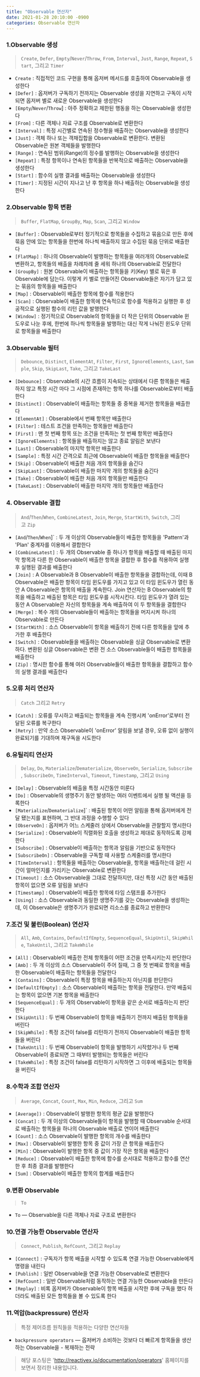 ```yaml
---
title: "Observable 연산자"
date: 2021-01-28 20:10:00 -0900
categories: Observable 연산자
---
```


### 1.Observable 생성

> `Create`, `Defer`, `Empty`/`Never`/`Throw`, `From`, `Interval`, `Just`, `Range`, `Repeat`, `Start`, 그리고 `Timer`

- `Create` :  직접적인 코드 구현을 통해 옵저버 메서드를 호출하여 Observable을 생성한다
- `[Defer]` :  옵저버가 구독하기 전까지는 Observable 생성을 지연하고 구독이 시작되면 옵저버 별로 새로운 Observable을 생성한다
- `[Empty`/`Never`/`Throw`] :  아주 정확하고 제한된 행동을 하는 Observable을 생성한다
- `[From]` :  다른 객체나 자료 구조를 Observable로 변환한다
- `[Interval]` :  특정 시간별로 연속된 정수형을 배출하는 Observable을 생성한다
- `[Just]` :  객체 하나 또는 객채집합을 Observable로 변환한다. 변환된 Observable은 원본 객체들을 발행한다
- `[Range]` :  연속된 범위(Range)의 정수를 발행하는 Observable을 생성한다
- `[Repeat]` :  특정 항목이나 연속된 항목들을 반복적으로 배출하는 Observable을 생성한다
- `[Start]` :  함수의 실행 결과를 배출하는 Observable을 생성한다
- `[Timer]` :  지정된 시간이 지나고 난 후 항목을 하나 배출하는 Observable을 생성한다

### 2.Observable 항목 변환

> `Buffer`, `FlatMap`, `GroupBy`, `Map`, `Scan`, 그리고 `Window`
 
- `[Buffer]` :  Observable로부터 정기적으로 항목들을 수집하고 묶음으로 만든 후에 묶음 안에 있는 항목들을 한번에 하나씩 배출하지 않고 수집된 묶음 단위로 배출한다
- `[FlatMap]` :  하나의 Observable이 발행하는 항목들을 여러개의 Observable로 변환하고, 항목들의 배출을 차례차례 줄 세워 하나의 Observable로 전달한다
- `[GroupBy]` :  원본 Observable이 배출하는 항목들을 키(Key) 별로 묶은 후 Observable에 담는다. 이렇게 키 별로 만들어진 Observable들은 자기가 담고 있는 묶음의 항목들을 배출한다
- `[Map]` :  Observable이 배출한 항목에 함수를 적용한다
- `[Scan]` :  Observable이 배출한 항목에 연속적으로 함수를 적용하고 실행한 후 성공적으로 실행된 함수의 리턴 값을 발행한다
- `[Window]` :  정기적으로 Observable의 항목들을 더 작은 단위의 Observable 윈도우로 나눈 후에, 한번에 하나씩 항목들을 발행하는 대신 작게 나눠진 윈도우 단위로 항목들을 배출한다

### 3.Observable 필터

> `Debounce`, `Distinct`, `ElementAt`, `Filter`, `First`, `IgnoreElements`, `Last`, `Sample`, `Skip`, `SkipLast`, `Take`, 그리고 `TakeLast`

- `[Debounce]` :  Observable의 시간 흐름이 지속되는 상태에서 다른 항목들은 배출하지 않고 특정 시간 마다 그 시점에 존재하는 항목 하나를 Observable로부터 배출한다
- `[Distinct]` :  Observable이 배출하는 항목들 중 중복을 제거한 항목들을 배출한다
- `[ElementAt]` :  Obserable에서 번째 항목만 배출한다
- `[Filter]` :  테스트 조건을 만족하는 항목들만 배출한다
- `[First]` :  맨 첫 번째 항목 또는 조건을 만족하는 첫 번째 항목만 배출한다
- `[IgnoreElements]` :  항목들을 배출하지는 않고 종료 알림은 보낸다
- `[Last]` :  Observable의 마지막 항목만 배출한다
- `[Sample]` :  특정 시간 간격으로 최근에 Observable이 배출한 항목들을 배출한다
- `[Skip]` :  Observable이 배출한 처음 개의 항목들을 숨긴다
- `[SkipLast]` :  Observable이 배출한 마지막 개의 항목들을 숨긴다
- `[Take]` :  Observable이 배츨한 처음 개의 항목들만 배출한다
- `[TakeLast]` :  Observable이 배출한 마지막 개의 항목들만 배출한다

### 4. Observable 결합

> `And`/`Then`/`When`, `CombineLatest`, `Join`, `Merge`, `StartWith`, `Switch`, 그리고 `Zip`

- `[And`/`Then`/`When`]` :  두 개 이상의 Observable들이 배출한 항목들을 'Pattern'과 'Plan' 중계자를 이용해서 결합한다
- `[CombineLatest]` :  두 개의 Observable 중 하나가 항목을 배출할 때 배출된 마지막 항목과 다른 한 Observable이 배출한 항목을 결합한 후 함수를 적용하여 실행 후 실행된 결과를 배출한다
- `[Join]` :  A Observable과 B Observable이 배출한 항목들을 결합하는데, 이때 B Observable은 배출한 항목이 타임 윈도우를 가지고 있고 이 타임 윈도우가 열린 동안 A Observable은 항목의 배출을 계속한다. Join 연산자는 B Observable의 항목을 배출하고 배출된 항목은 타임 윈도우를 시작시킨다. 타임 윈도우가 열려 있는 동안 A Observable은 자신의 항목들을 계속 배출하여 이 두 항목들을 결합한다
- `[Merge]` :  복수 개의 Observable들이 배출하는 항목들을 머지시켜 하나의 Observable로 만든다
- `[StartWith]` :  소스 Observable이 항목을 배출하기 전에 다른 항목들을 앞에 추가한 후 배출한다
- `[Switch]` :  Observable들을 배출하는 Observable을 싱글 Observable로 변환하다. 변환된 싱글 Observable은 변환 전 소스 Observable들이 배출한 항목들을 배출한다
- `[Zip]` :  명시한 함수를 통해 여러 Observable들이 배출한 항목들을 결합하고 함수의 실행 결과를 배출한다

### 5.오류 처리 연산자

> `Catch` 그리고 `Retry`

- `[Catch]` :  오류를 무시하고 배출되는 항목들을 계속 진행시켜 'onError'로부터 전달된 오류를 복구한다
- `[Retry]` :  만약 소스 Observable이 'onError' 알림을 보낼 경우, 오류 없이 실행이 완료되기를 기대하며 재구독을 시도한다

### 6.유틸리티 연산자

> `Delay`, `Do`, `Materialize`/`Dematerialize`, `ObserveOn`, `Serialize`, `Subscribe`, `SubscribeOn`, `TimeInterval`, `Timeout`, `Timestamp`, 그리고 `Using`

- `[Delay]` :  Observable의 배출을 특정 시간동안 미룬다
- `[Do]` :  Observable의 생명주기 동안 발생하는 여러 이벤트에서 실행 될 액션을 등록한다
- `[Materialize`/`Dematerialize`]` :  배출된 항목이 어떤 알림을 통해 옵저버에게 전달 됐는지를 표현하며, 그 반대 과정을 수행할 수 있다
- `[ObserveOn]` :  옵저버가 어느 스케줄러 상에서 Observable을 관찰할지 명시한다
- `[Serialize]` :  Observable이 직렬화된 호출을 생성하고 제대로 동작하도록 강제한다
- `[Subscribe]` :  Observable이 배출하는 항목과 알림을 기반으로 동작한다
- `[SubscribeOn]` :  Observable을 구독할 때 사용할 스케줄러를 명시한다
- `[TimeInterval]` :  항목들을 배출하는 Observable을, 항목을 배출하는데 걸린 시간이 얼마인지를 가리키는 Observable로 변환한다
- `[Timeout]` :  소스 Obvservable을 그대로 전달하지만, 대신 특정 시간 동안 배출된 항목이 없으면 오류 알림을 보낸다
- `[Timestamp]` :  Observable이 배출한 항목에 타임 스탬프를 추가한다
- `[Using]` : 소스 Observable과 동일한 생명주기를 갖는 Observable을 생성하는데, 이 Observable은 생명주기가 완료되면 리소스를 종료하고 반환한다

### 7.조건 및 불린(Boolean) 연산자

> `All`, `Amb`, `Contains`, `DefaultIfEmpty`, `SequenceEqual`, `SkipUntil`, `SkipWhile`, `TakeUntil`, 그리고 `TakeWhile`

- `[All]` :  Observable이 배출한 전체 항목들이 어떤 조건을 만족시키는지 판단한다
- `[Amb]` :  두 개 이상의 소스 Observable이 주어 질때, 그 중 첫 번째로 항목을 배출한 Observable이 배출하는 항목들을 전달한다
- `[Contains]` :  Observable이 특정 항목을 배출하는지 아닌지를 판단한다
- `[DefaultIfEmpty]` :  소스 Observable이 배출하는 항목을 전달한다. 만약 배출되는 항목이 없으면 기본 항목을 배출한다
- `[SequenceEqual]` :  두 개의 Observable이 항목을 같은 순서로 배출하는지 판단한다
- `[SkipUntil]` :  두 번째 Observable이 항목을 배출하기 전까지 배출된 항목들을 버린다
- `[SkipWhile]` :  특정 조건이 false를 리턴하기 전까지 Observable이 배출한 항목들을 버린다
- `[TakeUntil]` :  두 번째 Observable이 항목을 발행하기 시작햤거나 두 번째 Observable이 종료되면 그 때부터 발행되는 항목들은 버린다
- `[TakeWhile]` :  특정 조건이 false를 리턴하기 시작하면 그 이후에 배출되는 항목들을 버린다

### 8.수학과 조합 연산자

> `Average`, `Concat`, `Count`, `Max`, `Min`, `Reduce`, 그리고 `Sum`

- `[Average])` :  Observable이 발행한 항목의 평균 값을 발행한다
- `[Concat]` :  두 개 이상의 Observable들이 항목을 발행할 때 Observable 순서대로 배출하는 항목들을 하나의 Observable 배출로 연이어 배출한다
- `[Count]` :  소스 Observable이 발행한 항목의 개수를 배출한다
- `[Max]` :  Observable이 발행한 항목 중 값이 가장 큰 항목을 배출한다
- `[Min]` :  Observable이 발행한 항목 중 값이 가장 작은 항목을 배출한다
- `[Reduce]` :  Observable이 배출한 항목에 함수를 순서대로 적용하고 함수를 연산한 후 최종 결과를 발행한다
- `[Sum]` :  Observable이 배출한 항목의 합계를 배출한다

### 9.변환 Observable

> `To`

- `To` — Observable을 다른 객체나 자료 구조로 변환한다

### 10.연결 가능한 Observable 연산자

> `Connect`, `Publish`, `RefCount`, 그리고 `Replay`

- `[Connect]` :  구독자가 항목 배출을 시작할 수 있도록 연결 가능한 Observable에게 명령을 내린다
- `[Publish]` :  일반 Observable을 연결 가능한 Observable로 변환한다
- `[RefCount]` :  일반 Observable처럼 동작하는 연결 가능한 Observable을 만든다
- `[Replay]` :  비록 옵저버가 Observable이 항목 배출을 시작한 후에 구독을 했다 하더라도 배출된 모든 항목들을 볼 수 있도록 한다

### 11.역압(backpressure) 연산자

> 특정 제어흐름 원칙들을 적용하는 다양한 연산자들

- `backpressure operators` — 옵저버가 소비하는 것보다 더 빠르게 항목들을 생산하는 Observable을 - 복재하는 전략

> 해당 포스팅은 'http://reactivex.io/documentation/operators' 홈페이지를 보면서 정리한 내용입니다.